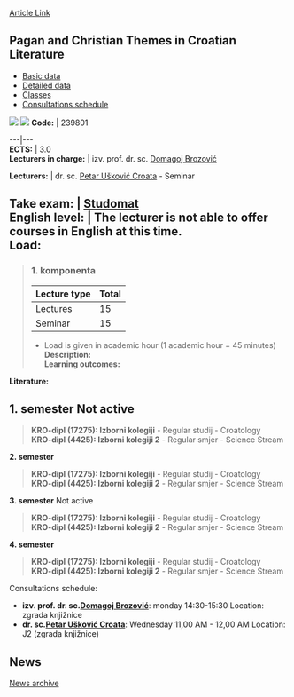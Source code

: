[Article Link](https://www.fhs.hr/en/course/pacticl)

## Pagan and Christian Themes in Croatian Literature
  * [Basic data](https://www.fhs.hr/en/course/pacticl#v1id-523809_712601_1_0 "Basic data")
  * [Detailed data](https://www.fhs.hr/en/course/pacticl#v1id-523809_712601_1_1 "Detailed data")
  * [Classes](https://www.fhs.hr/en/course/pacticl#v1id-523809_712601_1_2 "Classes")
  * [Consultations schedule](https://www.fhs.hr/en/course/pacticl#v1id-523809_712601_1_3 "Consultations schedule")


[![](https://www.fhs.hr/img/flags/gif/hr.gif)](https://www.fhs.hr/predmet/pktuhk) [![](https://www.fhs.hr/img/flags/gif/gb.gif)](https://www.fhs.hr/en/course/pacticl)
**Code:** |  239801  
  
---|---  
**ECTS:** |  3.0   
**Lecturers in charge:** |  izv. prof. dr. sc. [Domagoj Brozović](https://www.fhs.hr/staff/domagoj.brozovic)   
  
**Lecturers:** |  dr. sc. [Petar Ušković Croata](https://www.fhs.hr/djelatnik/petar.uskovic_croata) - Seminar  
  
**Take exam:** |  [Studomat](http://www.isvu.hr/studomat)  
**English level:** |  The lecturer is not able to offer courses in English at this time.   
**Load:**  
---  
> ### 1. komponenta
> | Lecture type | Total  
> ---|---  
> Lectures | 15  
> Seminar | 15  
> * Load is given in academic hour (1 academic hour = 45 minutes)   
**Description:**  
> **Learning outcomes:**  

  
**Literature:**  

  
**1. semester** Not active  
---  
> **KRO-dipl (17275): Izborni kolegiji** - Regular studij - Croatology  
>  **KRO-dipl (4425): Izborni kolegiji 2** - Regular smjer - Science Stream  
>   
  
**2. semester**  
> **KRO-dipl (17275): Izborni kolegiji** - Regular studij - Croatology  
>  **KRO-dipl (4425): Izborni kolegiji 2** - Regular smjer - Science Stream  
>   
  
**3. semester** Not active  
> **KRO-dipl (17275): Izborni kolegiji** - Regular studij - Croatology  
>  **KRO-dipl (4425): Izborni kolegiji 2** - Regular smjer - Science Stream  
>   
  
**4. semester**  
> **KRO-dipl (17275): Izborni kolegiji** - Regular studij - Croatology  
>  **KRO-dipl (4425): Izborni kolegiji 2** - Regular smjer - Science Stream  
>   
Consultations schedule: 
  * **izv. prof. dr. sc.[Domagoj Brozović](https://www.fhs.hr/staff/domagoj.brozovic)**: 
monday 14:30-15:30
Location: zgrada knjižnice 
  * **dr. sc.[Petar Ušković Croata](https://www.fhs.hr/djelatnik/petar.uskovic_croata)**: 
Wednesday 11,00 AM - 12,00 AM
Location: J2 (zgrada knjižnice) 


## News
[News archive](https://www.fhs.hr/en/course/pacticl?@=21j0e#news_122249 "News archive")
